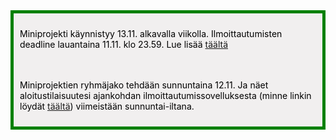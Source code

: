 <div style="color:black; border-style: solid; border-width: thick; border-color: green; padding: 10px; margin-bottom: 15px; padding: 10px; background-color: #F1EFEF;">

Miniprojekti käynnistyy 13.11. alkavalla viikolla. Ilmoittautumisten deadline lauantaina 11.11. klo 23.59. Lue lisää <a href="/miniprojekti">täältä</a>

<br /><br />
Miniprojektien ryhmäjako tehdään sunnuntaina 12.11. Ja näet aloitustilaisuutesi ajankohdan ilmoittautumissovelluksesta (minne linkin löydät <a href='/miniprojekti'>täältä</a>) viimeistään sunnuntai-iltana.

</div>